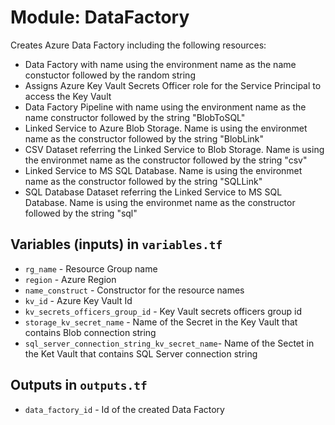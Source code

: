 # Module: DataFactory
Creates Azure Data Factory including the following resources:
* Data Factory with name using the environment name as the name constuctor followed by the random string
* Assigns Azure Key Vault Secrets Officer role for the Service Principal to access the Key Vault
* Data Factory Pipeline with name using the environment name as the name constructor followed by the string "BlobToSQL"
* Linked Service to Azure Blob Storage. Name is using the environmet name as the constructor followed by the string "BlobLink"
* CSV Dataset referring the Linked Service to Blob Storage. Name is using the environmet name as the constructor followed by the string "csv"
* Linked Service to MS SQL Database. Name is using the environmet name as the constructor followed by the string "SQLLink"
* SQL Database Dataset referring the Linked Service to MS SQL Database. Name is using the environmet name as the constructor followed by the string "sql"

## Variables (inputs) in `variables.tf`
* `rg_name` - Resource Group name
* `region` - Azure Region
* `name_construct` - Constructor for the resource names
* `kv_id` - Azure Key Vault Id
* `kv_secrets_officers_group_id` - Key Vault secrets officers group id
* `storage_kv_secret_name` - Name of the Secret in the Key Vault that contains Blob connection string
* `sql_server_connection_string_kv_secret_name`- Name of the Sectet in the Ket Vault that contains SQL Server connection string

## Outputs in `outputs.tf`
* `data_factory_id` - Id of the created Data Factory


